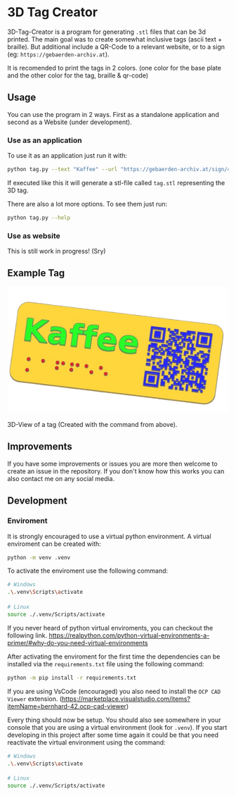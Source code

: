 # 3D Tag Creator

3D-Tag-Creator is a program for generating `.stl` files
that can be 3d printed. The main goal was to create
somewhat inclusive tags (ascii text + braille). But
additional include a QR-Code to a relevant website,
or to a sign (eg: `https://gebaerden-archiv.at`).

It is recomended to print the tags in 2 colors. (one color
for the base plate and the other color for the tag,
braille & qr-code)

## Usage

You can use the program in 2 ways. First as a standalone application and
second as a Website (under development).

### Use as an application

To use it as an application just run it with:
```bash
python tag.py --text "Kaffee" --url "https://gebaerden-archiv.at/sign/40914"
```

If executed like this it will generate a stl-file called `tag.stl` representing
the 3D tag.

There are also a lot more options. To see them just run:
```bash
python tag.py --help
```

### Use as website

This is still work in progress! (Sry)

## Example Tag

![Image of the 3D view of the tag](./docs/example_tag.png?raw=true)

3D-View of a tag (Created with the command from above).

## Improvements

If you have some improvements or issues you are more then
welcome to create an issue in the repository. If you don't
know how this works you can also contact me on any social
media.

## Development

### Enviroment

It is strongly encouraged to use a virtual python environment.
A virtual enviroment can be created with:

```bash
python -m venv .venv
```

To activate the enviroment use the following command:

```bash
# Windows
.\.venv\Scripts\activate

# Linux
source ./.venv/Scripts/activate
```

If you never heard of python virtual enviroments, you can checkout the
following link. https://realpython.com/python-virtual-environments-a-primer/#why-do-you-need-virtual-environments

After activating the enviroment for the first time the dependencies can be
installed via the `requirements.txt` file using the following command:

```bash
python -m pip install -r requirements.txt
```

If you are using VsCode (encouraged) you also need to install the `OCP CAD Viewer`
extension. (https://marketplace.visualstudio.com/items?itemName=bernhard-42.ocp-cad-viewer)

Every thing should now be setup. You should also see somewhere in your
console that you are using a virtual environment (look for `.venv`).
If you start developing in this project after some time again it could
be that you need reactivate the virtual environment using the command:

```bash
# Windows
.\.venv\Scripts\activate

# Linux
source ./.venv/Scripts/activate
```
